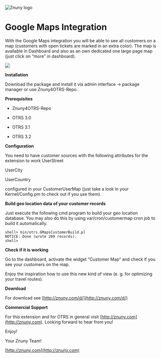 ![Znuny logo](http://znuny.com/assets/logo_small.png) 

Google Maps Integration
=======================
With the Google Maps integration you will be able to see all customers on a map (customers with open tickets are marked in an extra color). The map is available in Dashboard and also as an own dedicated one large page map (just click on “more” in dashboard).

<img src="https://raw.github.com/znuny/Znuny4OTRS-CustomerMap/master/screenshots/customermap.png" />

**Installation**

Download the package and install it via admin interface -> package manager or use Znuny4OTRS-Repo.


**Prerequisites**

- Znuny4OTRS-Repo

- OTRS 3.0

- OTRS 3.1

- OTRS 3.2


**Configuration**

You need to have customer sources with the following attributes for the extension to work
UserStreet

UserCity

UserCountry

configured in your CustomerUserMap (just take a look in your Kernel/Config.pm to check out if you use them).

**Build geo location data of your customer records**

Just execute the following cmd program to build your geo location database. You may also do this by using var/cron/customermap cron job to build it automatically.

    shell> bin/otrs.GMapsCustomerBuild.pl
    NOTICE: Done (wrote 209 records).
    shell>

**Check if it is working**

Go to the dashboard, activate the widget “Customer Map” and check if you see your customers on the map. 

Enjoy the inspiration how to use this new kind of view (e. g. for optimizing your travel routes). 

**Download**

For download see [http://znuny.com/d/](http://znuny.com/d/)

**Commercial Support**

For this extension and for OTRS in general visit [http://znuny.com](http://znuny.com). Looking forward to hear from you!

Enjoy!

 Your Znuny Team!

 [http://znuny.com](http://znuny.com)

